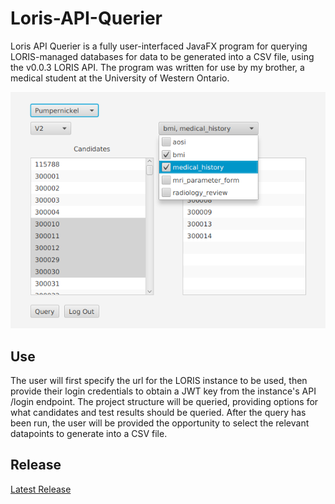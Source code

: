 # Loris-API-Querier
Loris API Querier is a fully user-interfaced JavaFX program for querying LORIS-managed databases for data to be generated into a CSV file, using the v0.0.3 LORIS API. The program was written for use by my brother, a medical student at the University of Western Ontario.

![Staging Pane](./image/demo.png)

## Use
The user will first specify the url for the LORIS instance to be used, then provide their login credentials to obtain a JWT key from the instance's API /login endpoint. The project structure will be queried, providing options for what candidates and test results should be queried. After the query has been run, the user will be provided the opportunity to select the relevant datapoints to generate into a CSV file.

## Release
[Latest Release](https://github.com/Sher0193/Loris-API-Querier/releases/latest)
